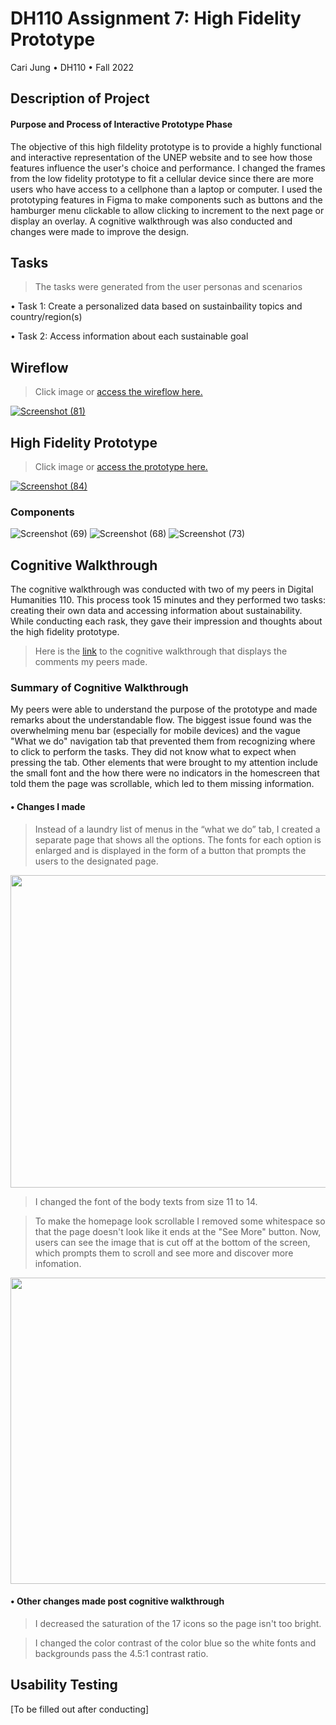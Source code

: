 # DH110 Assignment 7: High Fidelity Prototype
Cari Jung • DH110 • Fall 2022

## Description of Project
#### Purpose and Process of Interactive Prototype Phase
The objective of this high fildelity prototype is to provide a highly functional and interactive representation of the UNEP website and to see how those features influence the user's choice and performance. I changed the frames from the low fidelity prototype to fit a cellular device since there are more users who have access to a cellphone than a laptop or computer. I used the prototyping features in Figma to make components such as buttons and the hamburger menu clickable to allow clicking to increment to the next page or display an overlay. A cognitive walkthrough was also conducted and changes were made to improve the design. 

## Tasks
>  The tasks were generated from the user personas and scenarios 

• Task 1: Create a personalized data based on sustainbaility topics and country/region(s)

• Task 2: Access information about each sustainable goal

## Wireflow 
> Click image or [access the wireflow here.](https://www.figma.com/file/YgUavzJwlZkIgQS3IA7pNk/DH110--Assignment-7%3A-High-Fidelity-Prototype?node-id=0%3A1&t=g7YPsIS6sARE1aym-1) 

[![Screenshot (81)](https://user-images.githubusercontent.com/114601962/202093313-322d7cf7-a05f-4855-97b2-280e8740d65c.png)](https://www.figma.com/file/YgUavzJwlZkIgQS3IA7pNk/DH110--Assignment-7%3A-High-Fidelity-Prototype?node-id=0%3A1&t=g7YPsIS6sARE1aym-1)

## High Fidelity Prototype 
> Click image or [access the prototype here.](https://www.figma.com/proto/YgUavzJwlZkIgQS3IA7pNk/DH110--Assignment-7%3A-High-Fidelity-Prototype?node-id=1%3A300&scaling=scale-down&page-id=0%3A1&starting-point-node-id=1%3A300)

[![Screenshot (84)](https://user-images.githubusercontent.com/114601962/202095004-d126a08a-3942-461e-bc53-9c615c3c3ad1.png)](https://www.figma.com/proto/YgUavzJwlZkIgQS3IA7pNk/DH110--Assignment-7%3A-High-Fidelity-Prototype?node-id=1%3A300&scaling=scale-down&page-id=0%3A1&starting-point-node-id=1%3A300)

### Components
![Screenshot (69)](https://user-images.githubusercontent.com/114601962/202027876-17c3b67d-7f06-404e-bb00-0795cb738a81.png)
![Screenshot (68)](https://user-images.githubusercontent.com/114601962/202028611-25b6f949-b286-4d63-b79f-1ba7f4612092.png)
![Screenshot (73)](https://user-images.githubusercontent.com/114601962/202028753-c043fe6f-e7d4-4d69-882e-8e07115360b4.png)


## Cognitive Walkthrough
The cognitive walkthrough was conducted with two of my peers in Digital Humanities 110. This process took 15 minutes and they performed two tasks: creating their own data and accessing information about sustainability. While conducting each rask, they gave their impression and thoughts about the high fidelity prototype. 

>Here is the [link](https://docs.google.com/document/d/1ck9x-QYbQ0hModiI80cJq1OSeZMLF6N7SrOoUZfEdGE/edit?usp=sharing) to the cognitive walkthrough that displays the comments my peers made. 

### Summary of Cognitive Walkthrough
My peers were able to understand the purpose of the prototype and made remarks about the understandable flow. The biggest issue found was the overwhelming menu bar (especially for mobile devices) and the vague "What we do" navigation tab that prevented them from recognizing where to click to perform the tasks. They did not know what to expect when pressing the tab. Other elements that were brought to my attention include the small font and the how there were no indicators in the homescreen that told them the page was scrollable, which led to them missing information.   

#### • Changes I made
> Instead of a laundry list of menus in the “what we do” tab, I created a separate page that shows all the options. The fonts for each option is enlarged and is displayed in the form of a button that prompts the users to the designated page. 

<img src="https://user-images.githubusercontent.com/114601962/202966129-8ca9fd6c-40f6-4ee9-9f90-b21a80c7901e.png" width ="610" height="500">

> I changed the font of the body texts from size 11 to 14. 

> To make the homepage look scrollable I removed some whitespace so that the page doesn't look like it ends at the "See More" button. Now, users can see the image that is cut off at the bottom of the screen, which prompts them to scroll and see more and discover more infomation. 

<img src="https://user-images.githubusercontent.com/114601962/202967122-418b136a-74f2-4717-b5e6-ef70c047fcc1.png" width="610" height="490">

#### • Other changes made post cognitive walkthrough
> I decreased the saturation of the 17 icons so the page isn't too bright. 

> I changed the color contrast of the color blue so the white fonts and backgrounds pass the 4.5:1 contrast ratio.  


## Usability Testing 

[To be filled out after conducting]

